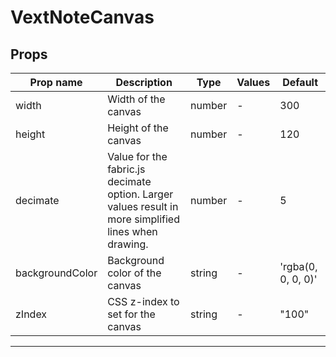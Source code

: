 # VextNoteCanvas

## Props

| Prop name       | Description                                                                                              | Type   | Values | Default            |
| --------------- | -------------------------------------------------------------------------------------------------------- | ------ | ------ | ------------------ |
| width           | Width of the canvas                                                                                      | number | -      | 300                |
| height          | Height of the canvas                                                                                     | number | -      | 120                |
| decimate        | Value for the fabric.js decimate option. Larger values result in<br/>more simplified lines when drawing. | number | -      | 5                  |
| backgroundColor | Background color of the canvas                                                                           | string | -      | 'rgba(0, 0, 0, 0)' |
| zIndex          | CSS z-index to set for the canvas                                                                        | string | -      | "100"              |

---
